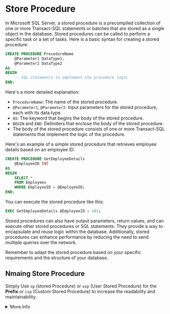 # Store Procedure

In Microsoft SQL Server, a stored procedure is a precompiled collection of one or more Transact-SQL statements or batches that are stored as a single object in the database. Stored procedures can be called to perform a specific task or a set of tasks. Here is a basic syntax for creating a stored procedure:

```sql
CREATE PROCEDURE ProcedureName
    @Parameter1 DataType1,
    @Parameter2 DataType2
AS
BEGIN
    -- SQL statements to implement the procedure logic
END;
```

Here's a more detailed explanation:

- `ProcedureName`: The name of the stored procedure.
- `@Parameter1`, `@Parameter2`: Input parameters for the stored procedure, each with its data type.
- `AS`: The keyword that begins the body of the stored procedure.
- `BEGIN` and `END`: Delimiters that enclose the body of the stored procedure.
- The body of the stored procedure consists of one or more Transact-SQL statements that implement the logic of the procedure.

Here's an example of a simple stored procedure that retrieves employee details based on an employee ID:

```sql
CREATE PROCEDURE GetEmployeeDetails
    @EmployeeID INT
AS
BEGIN
    SELECT *
    FROM Employees
    WHERE EmployeeID = @EmployeeID;
END;
```

You can execute the stored procedure like this:

```sql
EXEC GetEmployeeDetails @EmployeeID = 101;
```

Stored procedures can also have output parameters, return values, and can execute other stored procedures or SQL statements. They provide a way to encapsulate and reuse logic within the database. Additionally, stored procedures can enhance performance by reducing the need to send multiple queries over the network.

Remember to adapt the stored procedure based on your specific requirements and the structure of your database.

## Nmaing Store Procedure
Simply Use `sp` (stored Procedure) or `usp` (User Stored Procedure) for the **Prefix** or `csp` (Custom Stored Procedure) to increase the readability and maintainability.
<details>
    <summary>More Info</summary>


    Naming conventions for stored procedures, like any other code elements, help improve readability, maintainability, and consistency across your database. While specific conventions can vary between organizations and developers, here are some common practices for naming stored procedures in Microsoft SQL Server:

1. **Prefix:**
   - Consider using a consistent prefix to distinguish stored procedures from other database objects. Common prefixes include `usp_` (user stored procedure) or `sproc_`.

   ```sql
   CREATE PROCEDURE usp_GetEmployeeDetails
   ```

2. **Verb-Noun Format:**
   - Use a clear and descriptive verb-noun format to indicate the action performed by the stored procedure.

   ```sql
   CREATE PROCEDURE usp_GetEmployeeDetails
   ```

3. **Avoid Ambiguous Abbreviations:**
   - Avoid ambiguous or unclear abbreviations. Choose abbreviations that are widely understood or use full words for better readability.

   ```sql
   CREATE PROCEDURE usp_GetCustomerOrders
   ```

4. **Consistent Casing:**
   - Use consistent casing for stored procedure names. Common choices include PascalCase or snake_case.

   ```sql
   CREATE PROCEDURE usp_GetCustomerDetails
   ```

5. **Avoid Special Characters:**
   - Avoid using special characters or spaces in stored procedure names. Stick to alphanumeric characters and underscores.

   ```sql
   CREATE PROCEDURE usp_GetProductPrices
   ```

6. **Use Singular Nouns:**
   - Use singular nouns for stored procedure names to maintain consistency and align with standard naming practices.

   ```sql
   CREATE PROCEDURE usp_GetProductDetails
   ```

7. **Include Entity Name:**
   - Include the name of the entity the stored procedure operates on to provide context.

   ```sql
   CREATE PROCEDURE usp_GetCustomerOrders
   ```

8. **Versioning (if necessary):**
   - If you need to version your stored procedures, consider including a version number in the name.

   ```sql
   CREATE PROCEDURE usp_GetCustomerOrders_v2
   ```

9. **Camel Case for Parameters:**
   - If your stored procedure has parameters, consider using camelCase for their names.

   ```sql
   CREATE PROCEDURE usp_GetEmployeeDetails
       @employeeId INT
   ```

10. **Avoid Reserved Words:**
   - Avoid using SQL Server reserved words as stored procedure names.

   ```sql
   CREATE PROCEDURE usp_RetrieveAllCustomers
   ```

By adhering to a consistent naming convention, you make it easier for developers to understand the purpose of each stored procedure and maintain a clean and organized database schema. Remember to document your stored procedures to provide additional context and usage information.
</details>

